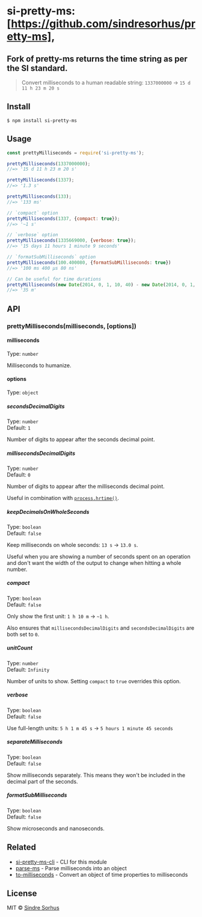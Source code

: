# si-pretty-ms:  [https://github.com/sindresorhus/pretty-ms],
##  Fork of pretty-ms returns the time string as per the SI standard.

> Convert milliseconds to a human readable string: `1337000000` → `15 d 11 h 23 m 20 s`

## Install

```
$ npm install si-pretty-ms
```


## Usage

```js
const prettyMilliseconds = require('si-pretty-ms');

prettyMilliseconds(1337000000);
//=> '15 d 11 h 23 m 20 s'

prettyMilliseconds(1337);
//=> '1.3 s'

prettyMilliseconds(133);
//=> '133 ms'

// `compact` option
prettyMilliseconds(1337, {compact: true});
//=> '~1 s'

// `verbose` option
prettyMilliseconds(1335669000, {verbose: true});
//=> '15 days 11 hours 1 minute 9 seconds'

// `formatSubMilliseconds` option
prettyMilliseconds(100.400080, {formatSubMilliseconds: true})
//=> '100 ms 400 µs 80 ns'

// Can be useful for time durations
prettyMilliseconds(new Date(2014, 0, 1, 10, 40) - new Date(2014, 0, 1, 10, 5))
//=> '35 m'
```


## API

### prettyMilliseconds(milliseconds, [options])

#### milliseconds

Type: `number`

Milliseconds to humanize.

#### options

Type: `object`

##### secondsDecimalDigits

Type: `number`<br>
Default: `1`

Number of digits to appear after the seconds decimal point.

##### millisecondsDecimalDigits

Type: `number`<br>
Default: `0`

Number of digits to appear after the milliseconds decimal point.

Useful in combination with [`process.hrtime()`](https://nodejs.org/api/process.html#process_process_hrtime).

##### keepDecimalsOnWholeSeconds

Type: `boolean`<br>
Default: `false`

Keep milliseconds on whole seconds: `13 s` → `13.0 s`.

Useful when you are showing a number of seconds spent on an operation and don't want the width of the output to change when hitting a whole number.

##### compact

Type: `boolean`<br>
Default: `false`

Only show the first unit: `1 h 10 m` → `~1 h`.

Also ensures that `millisecondsDecimalDigits` and `secondsDecimalDigits` are both set to `0`.

##### unitCount

Type: `number`<br>
Default: `Infinity`

Number of units to show. Setting `compact` to `true` overrides this option.

##### verbose

Type: `boolean`<br>
Default: `false`

Use full-length units: `5 h 1 m 45 s` → `5 hours 1 minute 45 seconds`

##### separateMilliseconds

Type: `boolean`<br>
Default: `false`

Show milliseconds separately. This means they won't be included in the decimal part of the seconds.

##### formatSubMilliseconds

Type: `boolean`<br>
Default: `false`

Show microseconds and nanoseconds.


## Related

- [si-pretty-ms-cli](https://github.com/sindresorhus/si-pretty-ms-cli) - CLI for this module
- [parse-ms](https://github.com/sindresorhus/parse-ms) - Parse milliseconds into an object
- [to-milliseconds](https://github.com/sindresorhus/to-milliseconds) - Convert an object of time properties to milliseconds


## License

MIT © [Sindre Sorhus](https://sindresorhus.com)
